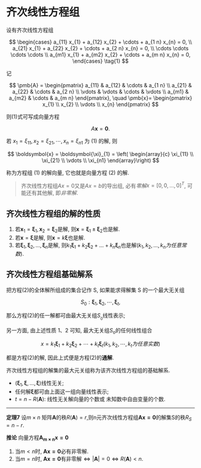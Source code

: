 # 齐次线性方程组

设有齐次线性方程组

$$
\begin{cases}
	a_{11} x_{1} + a_{12} x_{2} + \cdots + a_{1 n} x_{n} = 0, \\
	a_{21} x_{1} + a_{22} x_{2} + \cdots + a_{2 n} x_{n} = 0, \\
	\cdots \cdots \cdots \cdots \\
	a_{m1} x_{1} + a_{m2} x_{2} + \cdots + a_{m n} x_{n} = 0,
\end{cases} \tag{1}
$$

记

$$
\pmb{A} =
\begin{pmatrix}
	a_{11} & a_{12} & \cdots & a_{1 n} \\
	a_{21} & a_{22} & \cdots & a_{2 n} \\
	\vdots & \vdots & \cdots & \vdots \\
	a_{m1} & a_{m2} & \cdots & a_{m n}
\end{pmatrix}, \quad
\pmb{x}=
\begin{pmatrix}
	x_{1} \\
	x_{2} \\
	\vdots \\
	x_{n}
\end{pmatrix}
$$

则(1)式可写成向量方程

$$
A \boldsymbol{x} = \mathbf{0}. \tag{2}
$$

若 $x_{1} = \xi_{11}, x_{2} = \xi_{21}, \cdots, x_{n} = \xi_{n1}$ 为 (1) 的解, 则

$$
\boldsymbol{x} = \boldsymbol{\xi}_{1} = \left(
	\begin{array}{c}
		\xi_{11} \\
		\xi_{21} \\
		\vdots \\
		\xi_{n1}
\end{array}\right)
$$

称为方程组 (1) 的解向量, 它也就是向量方程 (2) 的解.

> 齐次线性方程组$Ax=0$又是$Ax=b$的导出组, 必有*零解*$x=[0, 0, \dots, 0]^T$, 可能还有其他解, 即*非零解*.

## 齐次线性方程组的解的性质

1. 若$\pmb{x}_1=\pmb{\xi}_1 , \pmb{x}_2=\pmb{\xi}_2$是解, 则$\pmb{x}=\pmb{\xi}_1\pm \pmb{\xi}_2$也是解.
2. 若$\pmb{x}=\pmb{\xi}$是解, 则$\pmb{x}=k \pmb{\xi}$也是解.
3. 若$\pmb{\xi}_1, \pmb{\xi}_2, \dots, \pmb{\xi}_n$是解, 则$k_1\pmb{\xi}_1+k_2\pmb{\xi}_2+\dots+k_n\pmb{\xi}_n$也是解($k_1, k_2,\dots, k_n为任意常数$).

## 齐次线性方程组基础解系

把方程(2)的全体解所组成的集合记作 S,
如果能求得解集 S 的一个最大无关组

$$
S_0:\pmb{\xi}_1,\pmb{\xi}_2,\cdots,\pmb{\xi}_t,
$$

那么方程(2)的任一解都可由最大无关组$S_{_0}$线性表示;

另一方面, 由上述性质 1、2 可知, 最大无关组$S_{\mathrm{o}}$的任何线性组合

$$
x=k_1\pmb{\xi}_1+k_2\pmb{\xi}_2+\cdots+k_t\pmb{\xi}_t(k_1,k_2,\cdots,k_t为任意实数)
$$

都是方程(2)的解, 因此上式便是方程(2)的**通解**.

齐次线性方程组的解集的最大元关组称为该齐次线性方程组的基础解系.

- $(\pmb{\xi}_1, \pmb{\xi}, \dots, \pmb{\xi})$线性无关;
- 任何解$\pmb{\xi}$都可由上面这一组向量线性表示;
- $t=n-R(\pmb{A})$: 线性无关解向量的个数或 未知数中自由变量的个数.

---

**定理7**
设$m \times n$ 矩阵$\pmb{A}$的秩$R(\pmb{A})=r$,则n元齐次线性方程组$\pmb{Ax=0}$的解集S的秩$R_{S}=n-r$.

**推论** 向量方程$\pmb{A_{m\times n}x=0}$

1. 当$m < n$时, $\pmb{Ax=0}$必有非零解.
2. 当$m = n$时, $\pmb{Ax=0}$有非零解$\iff |\pmb{A}| =0\iff R(\pmb{A})< n$.

